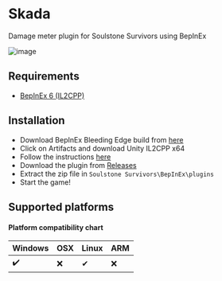 # Skada
Damage meter plugin for Soulstone Survivors using BepInEx

![image](https://user-images.githubusercontent.com/104068185/229587906-ac5e604a-4043-484e-b404-8b02e9a8c515.png)

## Requirements
* [BepInEx 6 (IL2CPP)](https://docs.bepinex.dev/master/articles/user_guide/installation/unity_il2cpp.html)

## Installation
* Download BepInEx Bleeding Edge build from [here](https://builds.bepinex.dev/projects/bepinex_be)
* Click on Artifacts and download Unity IL2CPP x64
* Follow the instructions [here](https://docs.bepinex.dev/master/articles/user_guide/installation/unity_il2cpp.html)
* Download the plugin from [Releases](https://github.com/SoulstoneMeter/Skada/releases/latest)
* Extract the zip file in `Soulstone Survivors\BepInEx\plugins`
* Start the game!

## Supported platforms
#### Platform compatibility chart

| Windows | OSX  | Linux | ARM |
|---------|------|-------|-----|
| ✔️     | ❌   | ✔     | ❌ |
